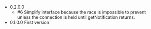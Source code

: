 - 0.2.0.0
  - #6 Simplify interface because the race is impossible
    to prevent unless the connection is held until
    getNotification returns.
- 0.1.0.0 First version
